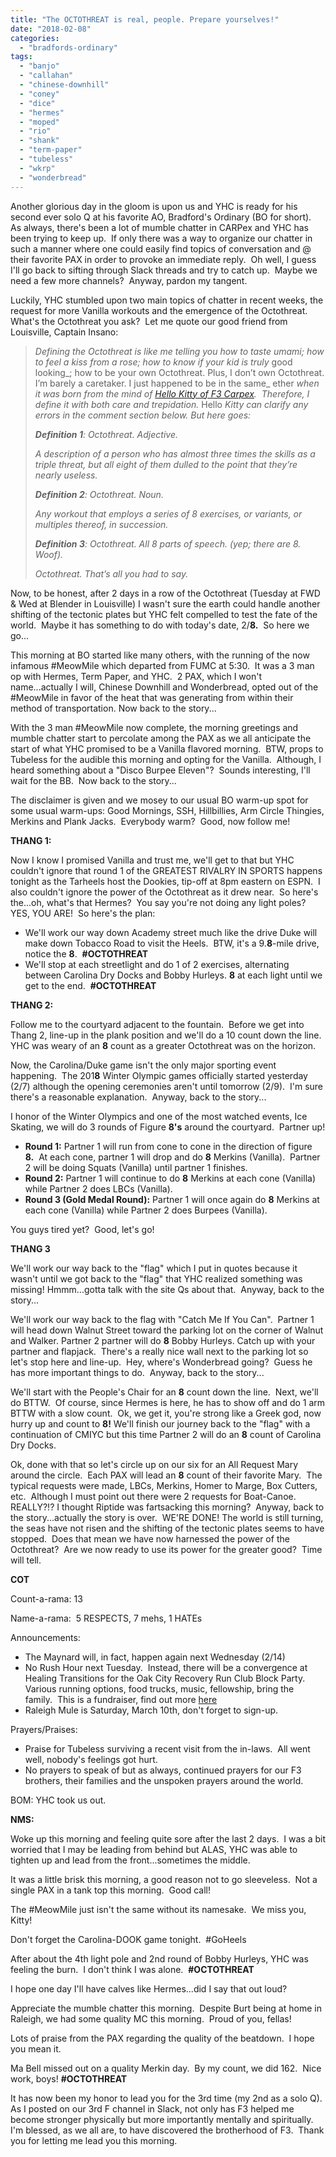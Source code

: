 ```yaml
---
title: "The OCTOTHREAT is real, people. Prepare yourselves!"
date: "2018-02-08"
categories: 
  - "bradfords-ordinary"
tags: 
  - "banjo"
  - "callahan"
  - "chinese-downhill"
  - "coney"
  - "dice"
  - "hermes"
  - "moped"
  - "rio"
  - "shank"
  - "term-paper"
  - "tubeless"
  - "wkrp"
  - "wonderbread"
---
```


Another glorious day in the gloom is upon us and YHC is ready for his second ever solo Q at his favorite AO, Bradford's Ordinary (BO for short).  As always, there's been a lot of mumble chatter in CARPex and YHC has been trying to keep up.  If only there was a way to organize our chatter in such a manner where one could easily find topics of conversation and @ their favorite PAX in order to provoke an immediate reply.  Oh well, I guess I'll go back to sifting through Slack threads and try to catch up.  Maybe we need a few more channels?  Anyway, pardon my tangent.

Luckily, YHC stumbled upon two main topics of chatter in recent weeks, the request for more Vanilla workouts and the emergence of the Octothreat.  What's the Octothreat you ask?  Let me quote our good friend from Louisville, Captain Insano:

> _Defining the Octothreat is like me telling you how to taste umami; how to feel a kiss from a rose; how to know if your kid is truly_ good looking_; how to be your own Octothreat. Plus, I don’t own Octothreat. I’m barely a caretaker. I just happened to be in the same_ ether _when it was born from the mind of [Hello Kitty of F3 Carpex](https://twitter.com/search?q=octothreat&src=typd).  Therefore, I define it with both care and trepidation._ Hello _Kitty can clarify any errors in the comment section below. But here goes:_
> 
> _**Definition 1**: Octothreat. Adjective._
> 
> _A description of a person who has almost three times the skills as a triple threat, but all eight of them dulled to the point that they’re nearly useless._
> 
> _**Definition 2**: Octothreat. Noun._
> 
> _Any workout that employs a series of 8 exercises, or variants, or multiples thereof, in succession._
> 
> _**Definition 3**: Octothreat. All 8 parts of speech. (yep; there are 8. Woof)._
> 
> _Octothreat. That’s all you had to say._

Now, to be honest, after 2 days in a row of the Octothreat (Tuesday at FWD & Wed at Blender in Louisville) I wasn't sure the earth could handle another shifting of the tectonic plates but YHC felt compelled to test the fate of the world.  Maybe it has something to do with today's date, 2/**8.**  So here we go...

This morning at BO started like many others, with the running of the now infamous #MeowMile which departed from FUMC at 5:30.  It was a 3 man op with Hermes, Term Paper, and YHC.  2 PAX, which I won't name...actually I will, Chinese Downhill and Wonderbread, opted out of the #MeowMile in favor of the heat that was generating from within their method of transportation. Now back to the story...

With the 3 man #MeowMile now complete, the morning greetings and mumble chatter start to percolate among the PAX as we all anticipate the start of what YHC promised to be a Vanilla flavored morning.  BTW, props to Tubeless for the audible this morning and opting for the Vanilla.  Although, I heard something about a "Disco Burpee Eleven"?  Sounds interesting, I'll wait for the BB.  Now back to the story...

The disclaimer is given and we mosey to our usual BO warm-up spot for some usual warm-ups: Good Mornings, SSH, Hillbillies, Arm Circle Thingies, Merkins and Plank Jacks.  Everybody warm?  Good, now follow me!

**THANG 1:** 

Now I know I promised Vanilla and trust me, we'll get to that but YHC couldn't ignore that round 1 of the GREATEST RIVALRY IN SPORTS happens tonight as the Tarheels host the Dookies, tip-off at 8pm eastern on ESPN.  I also couldn't ignore the power of the Octothreat as it drew near.  So here's the...oh, what's that Hermes?  You say you're not doing any light poles?  YES, YOU ARE!  So here's the plan:

- We'll work our way down Academy street much like the drive Duke will make down Tobacco Road to visit the Heels.  BTW, it's a 9.**8**\-mile drive, notice the **8**.  **#OCTOTHREAT** 
- We'll stop at each streetlight and do 1 of 2 exercises, alternating between Carolina Dry Docks and Bobby Hurleys. **8** at each light until we get to the end.  **#OCTOTHREAT** 

**THANG 2:**

Follow me to the courtyard adjacent to the fountain.  Before we get into Thang 2, line-up in the plank position and we'll do a 10 count down the line.  YHC was weary of an **8** count as a greater Octothreat was on the horizon.

Now, the Carolina/Duke game isn't the only major sporting event happening.  The 201**8** Winter Olympic games officially started yesterday (2/7) although the opening ceremonies aren't until tomorrow (2/9).  I'm sure there's a reasonable explanation.  Anyway, back to the story...

I honor of the Winter Olympics and one of the most watched events, Ice Skating, we will do 3 rounds of Figure **8's** around the courtyard.  Partner up!

- **Round 1:** Partner 1 will run from cone to cone in the direction of figure **8.**  At each cone, partner 1 will drop and do **8** Merkins (Vanilla).  Partner 2 will be doing Squats (Vanilla) until partner 1 finishes.
- **Round 2:** Partner 1 will continue to do **8** Merkins at each cone (Vanilla) while Partner 2 does LBCs (Vanilla).
- **Round 3 (Gold Medal Round):** Partner 1 will once again do **8** Merkins at each cone (Vanilla) while Partner 2 does Burpees (Vanilla).

You guys tired yet?  Good, let's go!

**THANG 3** 

We'll work our way back to the "flag" which I put in quotes because it wasn't until we got back to the "flag" that YHC realized something was missing! Hmmm...gotta talk with the site Qs about that.  Anyway, back to the story...

We'll work our way back to the flag with "Catch Me If You Can".  Partner 1 will head down Walnut Street toward the parking lot on the corner of Walnut and Walker. Partner 2 partner will do **8** Bobby Hurleys. Catch up with your partner and flapjack.  There's a really nice wall next to the parking lot so let's stop here and line-up.  Hey, where's Wonderbread going?  Guess he has more important things to do.  Anyway, back to the story...

We'll start with the People's Chair for an **8** count down the line.  Next, we'll do BTTW.  Of course, since Hermes is here, he has to show off and do 1 arm BTTW with a slow count.  Ok, we get it, you're strong like a Greek god, now hurry up and count to **8!** We'll finish our journey back to the "flag" with a continuation of CMIYC but this time Partner 2 will do an **8** count of Carolina Dry Docks.

Ok, done with that so let's circle up on our six for an All Request Mary around the circle.  Each PAX will lead an **8** count of their favorite Mary.  The typical requests were made, LBCs, Merkins, Homer to Marge, Box Cutters, etc.  Although I must point out there were 2 requests for Boat-Canoe.  REALLY?!? I thought Riptide was fartsacking this morning?  Anyway, back to the story...actually the story is over.  WE'RE DONE! The world is still turning, the seas have not risen and the shifting of the tectonic plates seems to have stopped.  Does that mean we have now harnessed the power of the Octothreat?  Are we now ready to use its power for the greater good?  Time will tell.

**COT**

Count-a-rama: 13

Name-a-rama:  5 RESPECTS, 7 mehs, 1 HATEs

Announcements:

- The Maynard will, in fact, happen again next Wednesday (2/14)
- No Rush Hour next Tuesday.  Instead, there will be a convergence at Healing Transitions for the Oak City Recovery Run Club Block Party.  Various running options, food trucks, music, fellowship, bring the family.  This is a fundraiser, find out more [here](https://oakcityrecoveryrunclub.com/)
- Raleigh Mule is Saturday, March 10th, don't forget to sign-up.

Prayers/Praises:

- Praise for Tubeless surviving a recent visit from the in-laws.  All went well, nobody's feelings got hurt.
- No prayers to speak of but as always, continued prayers for our F3 brothers, their families and the unspoken prayers around the world.

BOM: YHC took us out.

**NMS:** 

Woke up this morning and feeling quite sore after the last 2 days.  I was a bit worried that I may be leading from behind but ALAS, YHC was able to tighten up and lead from the front...sometimes the middle.

It was a little brisk this morning, a good reason not to go sleeveless.  Not a single PAX in a tank top this morning.  Good call!

The #MeowMile just isn't the same without its namesake.  We miss you, Kitty!

Don't forget the Carolina-DOOK game tonight.  #GoHeels

After about the 4th light pole and 2nd round of Bobby Hurleys, YHC was feeling the burn.  I don't think I was alone.  **#OCTOTHREAT**

I hope one day I'll have calves like Hermes...did I say that out loud?

Appreciate the mumble chatter this morning.  Despite Burt being at home in Raleigh, we had some quality MC this morning.  Proud of you, fellas!

Lots of praise from the PAX regarding the quality of the beatdown.  I hope you mean it.

Ma Bell missed out on a quality Merkin day.  By my count, we did 162.  Nice work, boys! **#OCTOTHREAT**

It has now been my honor to lead you for the 3rd time (my 2nd as a solo Q).  As I posted on our 3rd F channel in Slack, not only has F3 helped me become stronger physically but more importantly mentally and spiritually.  I'm blessed, as we all are, to have discovered the brotherhood of F3.  Thank you for letting me lead you this morning.
